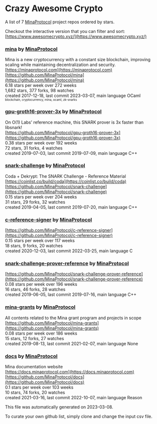 # Crazy Awesome Crypto
A list of 7 [MinaProtocol](https://github.com/MinaProtocol) project repos ordered by stars.  

Checkout the interactive version that you can filter and sort: 
[https://www.awesomecrypto.xyz/](https://www.awesomecrypto.xyz/)  


### [mina](https://github.com/MinaProtocol/mina) by [MinaProtocol](https://github.com/MinaProtocol)  
Mina is a new cryptocurrency with a constant size blockchain, improving scaling while maintaining decentralization and security.  
[https://minaprotocol.com](https://minaprotocol.com)  
[https://github.com/MinaProtocol/mina](https://github.com/MinaProtocol/mina)  
6.18 stars per week over 272 weeks  
1,682 stars, 377 forks, 98 watches  
created 2017-12-18, last commit 2023-03-07, main language OCaml  
<sub><sup>blockchain, cryptocurrency, mina, ocaml, zk-snarks</sup></sub>


### [gpu-groth16-prover-3x](https://github.com/MinaProtocol/gpu-groth16-prover-3x) by [MinaProtocol](https://github.com/MinaProtocol)  
On O(1) Labs' reference machine, this SNARK prover is 3x faster than libsnark!  
[https://github.com/MinaProtocol/gpu-groth16-prover-3x](https://github.com/MinaProtocol/gpu-groth16-prover-3x)  
0.38 stars per week over 192 weeks  
72 stars, 31 forks, 4 watches  
created 2019-07-03, last commit 2019-07-09, main language C++  


### [snark-challenge](https://github.com/MinaProtocol/snark-challenge) by [MinaProtocol](https://github.com/MinaProtocol)  
Coda + Dekrypt: The SNARK Challenge - Reference Material  
[https://coinlist.co/build/coda](https://coinlist.co/build/coda)  
[https://github.com/MinaProtocol/snark-challenge](https://github.com/MinaProtocol/snark-challenge)  
0.15 stars per week over 204 weeks  
31 stars, 29 forks, 32 watches  
created 2019-04-05, last commit 2019-07-20, main language C++  


### [c-reference-signer](https://github.com/MinaProtocol/c-reference-signer) by [MinaProtocol](https://github.com/MinaProtocol)  
  
[https://github.com/MinaProtocol/c-reference-signer](https://github.com/MinaProtocol/c-reference-signer)  
0.15 stars per week over 117 weeks  
18 stars, 9 forks, 20 watches  
created 2020-12-03, last commit 2022-03-25, main language C  


### [snark-challenge-prover-reference](https://github.com/MinaProtocol/snark-challenge-prover-reference) by [MinaProtocol](https://github.com/MinaProtocol)  
  
[https://github.com/MinaProtocol/snark-challenge-prover-reference](https://github.com/MinaProtocol/snark-challenge-prover-reference)  
0.08 stars per week over 196 weeks  
16 stars, 46 forks, 28 watches  
created 2019-06-05, last commit 2019-07-16, main language C++  


### [mina-grants](https://github.com/MinaProtocol/mina-grants) by [MinaProtocol](https://github.com/MinaProtocol)  
All contents related to the Mina grant program and projects in scope  
[https://github.com/MinaProtocol/mina-grants](https://github.com/MinaProtocol/mina-grants)  
0.08 stars per week over 186 weeks  
15 stars, 12 forks, 27 watches  
created 2019-08-13, last commit 2021-02-07, main language None  


### [docs](https://github.com/MinaProtocol/docs) by [MinaProtocol](https://github.com/MinaProtocol)  
Mina documentation website  
[https://docs.minaprotocol.com](https://docs.minaprotocol.com)  
[https://github.com/MinaProtocol/docs](https://github.com/MinaProtocol/docs)  
0.1 stars per week over 103 weeks  
10 stars, 74 forks, 20 watches  
created 2021-03-16, last commit 2022-10-07, main language Reason  


This file was automatically generated on 2023-03-08.  

To curate your own github list, simply clone and change the input csv file.  